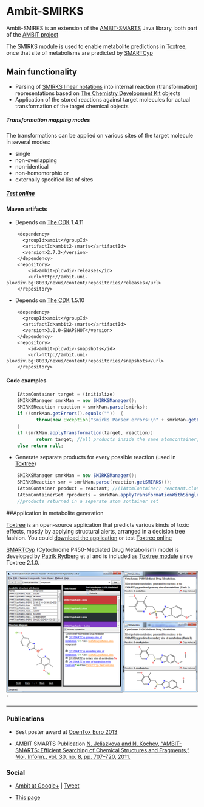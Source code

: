 # Ambit-SMIRKS

Ambit-SMIRKS is an extension of the [AMBIT-SMARTS](http://ambit.sourceforge.net/download_ambitlibs.html) Java library, both part of the [AMBIT project](http://ambit.sf.net)

The SMIRKS module is used to enable metabolite predictions in [Toxtree](http://toxtree.sourceforge.net),
once that site of metabolisms are predicted by [SMARTCyp](http://www.farma.ku.dk/smartcyp/)

## Main functionality

* Parsing of [SMIRKS linear notations](http://www.daylight.com/dayhtml_tutorials/languages/smirks/) into internal reaction (transformation) representations based on [The Chemistry Development Kit](http://cdk.sf.net) objects 
* Application of the stored reactions against target molecules for actual transformation of the target chemical objects 

##### Transformation mapping modes

The transformations can be applied on various sites of the target molecule in several modes: 
* single 
* non-overlapping 
* non-identical
* non-homomorphic or
* externally specified list of sites

##### [Test online](https://apps.ideaconsult.net/data/depict/reaction?search=c1ccccc1&smirks=%5Bc%3A1%5D%5BH%3A2%5D%3E%3E%5Bc%3A1%5D%5BO%5D%5BH%3A2%5D)

#### Maven artifacts

* Depends on [The CDK](http://cdk.sf.net) 1.4.11 
 
````
    <dependency>
      <groupId>ambit</groupId>
      <artifactId>ambit2-smarts</artifactId>
      <version>2.7.3</version>
    </dependency>
    <repository>
        <id>ambit-plovdiv-releases</id>
        <url>http://ambit.uni-plovdiv.bg:8083/nexus/content/repositories/releases</url>
    </repository> 
````

* Depends on [The CDK](http://cdk.sf.net) 1.5.10

````
    <dependency>
      <groupId>ambit</groupId>
      <artifactId>ambit2-smarts</artifactId>
      <version>3.0.0-SNAPSHOT</version>
    </dependency>
    <repository>
        <id>ambit-plovdiv-snapshots</id>
        <url>http://ambit.uni-plovdiv.bg:8083/nexus/content/repositories/snapshots</url>
    </repository>
````

#### Code examples

```java
    IAtomContainer target = (initialize)
    SMIRKSManager smrkMan = new SMIRKSManager();
    SMIRKSReaction reaction = smrkMan.parse(smirks);
    if (!smrkMan.getErrors().equals(""))  {
           throw(new Exception("Smirks Parser errors:\n" + smrkMan.getErrors()));
    }
    if (smrkMan.applyTransformation(target, reaction)) 
           return target; //all products inside the same atomcontainer, could be disconnected
    else return null;
```
* Generate separate products for every possible reaction (used in [Toxtree](http://toxtree.sf.net/smartcyp.html))

```java
    SMIRKSManager smrkMan = new SMIRKSManager();
    SMIRKSReaction smr = smrkMan.parse(reaction.getSMIRKS());
    IAtomContainer product = reactant; //(IAtomContainer) reactant.clone();
    IAtomContainerSet rproducts = smrkMan.applyTransformationWithSingleCopyForEachPos(product, null, smr);
    //products returned in a separate atom sontainer set
```

##Application in metabolite generation

[Toxtree](http://toxtree.sf.net) is an open-source application that predicts various kinds of toxic effects, mostly by applying structural alerts, arranged in a decision tree fashion.
You could [download the application](http://toxtree.sourceforge.net/download.html) or test [Toxtree online](http://toxtree.sourceforge.net/predict?search=omeprazole)

[SMARTCyp](http://www.farma.ku.dk/smartcyp/) (Cytochrome P450-Mediated Drug Metabolism) model is developed by [Patrik Rydberg](https://plus.google.com/108819997902788567005) et al and is included as [Toxtree module](http://toxtree.sourceforge.net/smartcyp.html) since Toxtree 2.1.0. 

<img src='toxtree-metabolites.png'>'

---

### Publications 

 * Best poster award at [OpenTox Euro 2013](http://www.opentox.org/meet/opentoxeu2013/opentoxeuro13awards) 
 
 * AMBIT SMARTS Publication [N. Jeliazkova and N. Kochev, “AMBIT-SMARTS: Efficient Searching of Chemical Structures and Fragments,” Mol. Inform., vol. 30, no. 8, pp. 707–720, 2011.](http://onlinelibrary.wiley.com/doi/10.1002/minf.201100028/abstract) 
 
### Social
 * [Ambit at Google+](https://plus.google.com/b/116849658963631645389/116849658963631645389/posts) | <a href="https://twitter.com/share" class="twitter-share-button" data-via="10705013" data-related="10705013" data-count="none" data-hashtags="ambit,smirks,metabolism,oteu13,opentox">Tweet</a>
 
 * [This page](http://tinyurl.com/ambitsmirks) 


